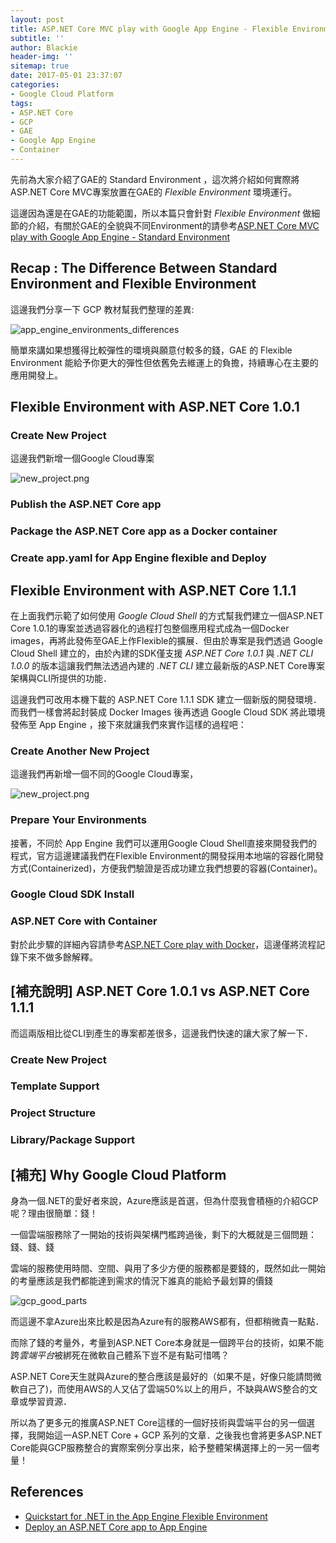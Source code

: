 ```yaml
---
layout: post
title: ASP.NET Core MVC play with Google App Engine - Flexible Environment
subtitle: ''
author: Blackie
header-img: ''
sitemap: true
date: 2017-05-01 23:37:07
categories:
- Google Cloud Platform
tags: 
- ASP.NET Core
- GCP
- GAE
- Google App Engine
- Container
---
```


先前為大家介紹了GAE的 Standard Environment ，這次將介紹如何實際將ASP.NET Core MVC專案放置在GAE的 *Flexible Environment* 環境運行。

<!-- More -->

這邊因為還是在GAE的功能範圍，所以本篇只會針對 *Flexible Environment* 做細節的介紹，有關於GAE的全貌與不同Environment的請參考[ASP.NET Core MVC play with Google App Engine - Standard Environment](http://blackie1019.github.io/2017/04/21/ASP-NET-Core-MVC-play-with-Google-App-Engine-Standard-Environment/)

## Recap : The Difference Between Standard Environment and Flexible Environment ##

這邊我們分享一下 GCP 教材幫我們整理的差異:

![app_engine_environments_differences](app_engine_environments_differences.png)

簡單來講如果想獲得比較彈性的環境與願意付較多的錢，GAE 的 Flexible Environment 能給予你更大的彈性但依舊免去維運上的負擔，持續專心在主要的應用開發上。

## Flexible Environment with ASP.NET Core 1.0.1 ##

### Create New Project ###

這邊我們新增一個Google Cloud專案

![new_project.png](new_project.png)

### Publish the ASP.NET Core app ###

### Package the ASP.NET Core app as a Docker container ###

### Create app.yaml for App Engine flexible and Deploy ###

## Flexible Environment with ASP.NET Core 1.1.1 ##

在上面我們示範了如何使用 *Google Cloud Shell* 的方式幫我們建立一個ASP.NET Core 1.0.1的專案並透過容器化的過程打包整個應用程式成為一個Docker images，再將此發佈至GAE上作Flexible的擴展．但由於專案是我們透過 Google Cloud Shell 建立的，由於內建的SDK僅支援 *ASP.NET Core 1.0.1* 與 *.NET CLI 1.0.0* 的版本這讓我們無法透過內建的 *.NET CLI* 建立最新版的ASP.NET Core專案架構與CLI所提供的功能．

這邊我們可改用本機下載的 ASP.NET Core 1.1.1 SDK 建立一個新版的開發環境．而我們一樣會將起封裝成 Docker Images 後再透過 Google Cloud SDK 將此環境發佈至 App Engine ，接下來就讓我們來實作這樣的過程吧：

### Create Another New Project ###

這邊我們再新增一個不同的Google Cloud專案，

![new_project.png](new_project.png)

### Prepare Your Environments ###

接著，不同於 App Engine 我們可以運用Google Cloud Shell直接來開發我們的程式，官方這邊建議我們在Flexible Environment的開發採用本地端的容器化開發方式(Containerized)，方便我們驗證是否成功建立我們想要的容器(Container)。

### Google Cloud SDK Install ###

### ASP.NET Core with Container ###

對於此步驟的詳細內容請參考[ASP.NET Core play with Docker](http://blackie1019.github.io/2017/03/26/ASP-NET-Core-Play-with-Docker/)，這邊僅將流程記錄下來不做多餘解釋。

## [補充說明] ASP.NET Core 1.0.1 vs ASP.NET Core 1.1.1 ##

而這兩版相比從CLI到產生的專案都差很多，這邊我們快速的讓大家了解一下．

### Create New Project ###

### Template Support ###

### Project Structure ###

### Library/Package Support ###

## [補充] Why Google Cloud Platform ##

身為一個.NET的愛好者來說，Azure應該是首選，但為什麼我會積極的介紹GCP呢？理由很簡單：錢！

一個雲端服務除了一開始的技術與架構門檻跨過後，剩下的大概就是三個問題：錢、錢、錢

雲端的服務使用時間、空間、與用了多少方便的服務都是要錢的，既然如此一開始的考量應該是我們都能達到需求的情況下誰真的能給予最划算的價錢

![gcp_good_parts](gcp_good_parts.png)

而這邊不拿Azure出來比較是因為Azure有的服務AWS都有，但都稍微貴一點點．

而除了錢的考量外，考量到ASP.NET Core本身就是一個跨平台的技術，如果不能跨*雲端平台*被綁死在微軟自己體系下豈不是有點可惜嗎？

ASP.NET Core天生就與Azure的整合應該是最好的（如果不是，好像只能請問微軟自己了)，而使用AWS的人又佔了雲端50%以上的用戶，不缺與AWS整合的文章或學習資源．

所以為了更多元的推廣ASP.NET Core這樣的一個好技術與雲端平台的另一個選擇，我開始這一ASP.NET Core + GCP 系列的文章．之後我也會將更多ASP.NET Core能與GCP服務整合的實際案例分享出來，給予整體架構選擇上的一另一個考量！

## References ##

- [Quickstart for .NET in the App Engine Flexible Environment](https://cloud.google.com/appengine/docs/flexible/dotnet/quickstart?hl=zh-TW)
- [Deploy an ASP.NET Core app to App Engine](https://codelabs.developers.google.com/codelabs/cloud-app-engine-aspnetcore/)